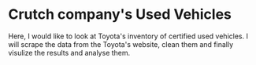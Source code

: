 # Crutch company's Used Vehicles
Here, I would like to look at Toyota's inventory of certified used vehicles. I will scrape the data from the Toyota's website, clean them and finally visulize the results and analyse them.
